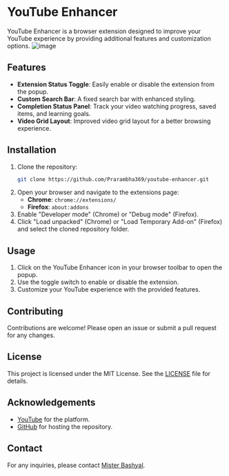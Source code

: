 # YouTube Enhancer

YouTube Enhancer is a browser extension designed to improve your YouTube experience by providing additional features and customization options.
![image](https://github.com/user-attachments/assets/9f309c20-5f6d-4098-ba6c-09f74a5dd0cc)

## Features

- **Extension Status Toggle**: Easily enable or disable the extension from the popup.
- **Custom Search Bar**: A fixed search bar with enhanced styling.
- **Completion Status Panel**: Track your video watching progress, saved items, and learning goals.
- **Video Grid Layout**: Improved video grid layout for a better browsing experience.

## Installation

1. Clone the repository:
    ```sh
    git clone https://github.com/Prarambha369/youtube-enhancer.git
    ```
2. Open your browser and navigate to the extensions page:
    - **Chrome**: `chrome://extensions/`
    - **Firefox**: `about:addons`
3. Enable "Developer mode" (Chrome) or "Debug mode" (Firefox).
4. Click "Load unpacked" (Chrome) or "Load Temporary Add-on" (Firefox) and select the cloned repository folder.

## Usage

1. Click on the YouTube Enhancer icon in your browser toolbar to open the popup.
2. Use the toggle switch to enable or disable the extension.
3. Customize your YouTube experience with the provided features.

## Contributing

Contributions are welcome! Please open an issue or submit a pull request for any changes.

## License

This project is licensed under the MIT License. See the [LICENSE](LICENSE) file for details.

## Acknowledgements

- [YouTube](https://www.youtube.com) for the platform.
- [GitHub](https://github.com) for hosting the repository.

## Contact

For any inquiries, please contact [Mister Bashyal](https://github.com/Prarambha369).
